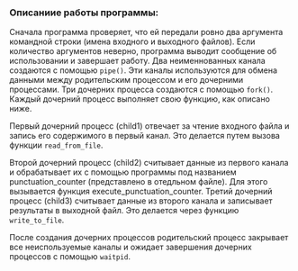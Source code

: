 ### Описаниие работы программы:
Сначала программа проверяет, что ей передали ровно два аргумента командной строки
(имена входного и выходного файлов). Если количество аргументов неверно,
программа выводит сообщение об использовании и завершает работу.
Два неименнованных канала создаются с помощью `pipe()`.
Эти каналы используются для обмена данными между родительским процессом и его дочерними процессами.
Три дочерних процесса создаются с помощью `fork()`.
Каждый дочерний процесс выполняет свою функцию, как описано ниже.

Первый дочерний процесс (child1) отвечает за чтение входного файла и запись его содержимого в первый канал.
Это делается путем вызова функции `read_from_file`.

Второй дочерний процесс (child2) считывает данные из первого канала и обрабатывает их с помощью программы под названием punctuation_counter (представлено в отедльном файле).
Для этого вызывается функция execute_punctuation_counter.
Третий дочерний процесс (child3) считывает данные из второго канала и записывает результаты в выходной файл.
Это делается через функцию `write_to_file`.

После создания дочерних процессов родительский процесс закрывает все неиспользуемые каналы и ожидает завершения дочерних процессов с помощью `waitpid`.



